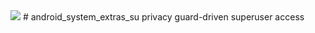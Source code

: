 <img src="https://raw.github.com/TeamBliss-LP/android/lp5.1/bliss-logo.png">
# android_system_extras_su
privacy guard-driven superuser access
